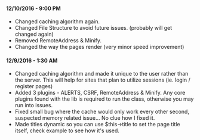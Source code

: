 #### 12/10/2016 - 9:00 PM
* Changed caching algorithm again.
* Changed File Structure to avoid future issues. (probably will get changed again)
* Removed RemoteAddress & Minify.
* Changed the way the pages render (very minor speed improvement)

#### 12/9/2016 - 1:30 AM
* Changed caching algorithm and made it unique to the user rather than the server. This will help for sites that plan to utilize sessions (ie. login / register pages)
* Added 3 plugins - ALERTS, CSRF, RemoteAddress & Minify. Any core plugins found with the lib is required to run the class, otherwise you may run into issues.
* Fixed small bug where the cache would only work every other second, suspected memory related issue... No clue how I fixed it.
* Made titles dynamic so you can use $this->title to set the page title itself, check example to see how it's used.
